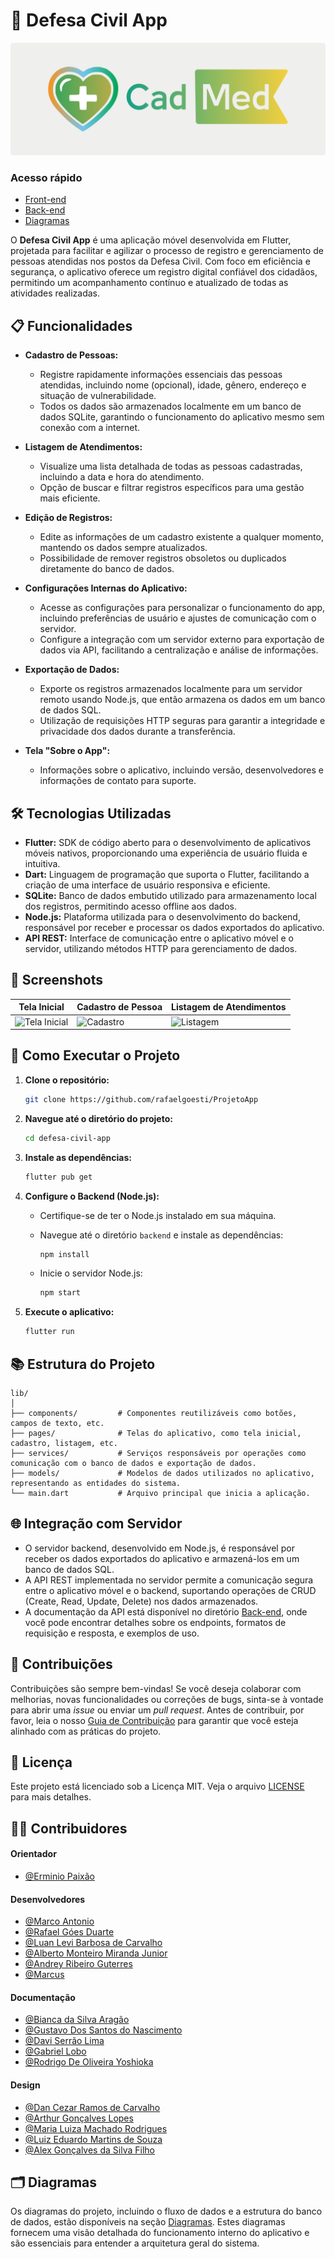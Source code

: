 
# 📱 Defesa Civil App

![Defesa Civil Logo](imagesReadme/logoo.png) <!-- Substitua pelo link do logo se houver -->

### Acesso rápido

- [Front-end](/frontend/)
- [Back-end](/backend/)
- [Diagramas](/docs/diagrama/)

O **Defesa Civil App** é uma aplicação móvel desenvolvida em Flutter, projetada para facilitar e agilizar o processo de registro e gerenciamento de pessoas atendidas nos postos da Defesa Civil. Com foco em eficiência e segurança, o aplicativo oferece um registro digital confiável dos cidadãos, permitindo um acompanhamento contínuo e atualizado de todas as atividades realizadas.

## 📋 Funcionalidades

- **Cadastro de Pessoas:**
  - Registre rapidamente informações essenciais das pessoas atendidas, incluindo nome (opcional), idade, gênero, endereço e situação de vulnerabilidade.
  - Todos os dados são armazenados localmente em um banco de dados SQLite, garantindo o funcionamento do aplicativo mesmo sem conexão com a internet.
  
- **Listagem de Atendimentos:**
  - Visualize uma lista detalhada de todas as pessoas cadastradas, incluindo a data e hora do atendimento.
  - Opção de buscar e filtrar registros específicos para uma gestão mais eficiente.
  
- **Edição de Registros:**
  - Edite as informações de um cadastro existente a qualquer momento, mantendo os dados sempre atualizados.
  - Possibilidade de remover registros obsoletos ou duplicados diretamente do banco de dados.

- **Configurações Internas do Aplicativo:**
  - Acesse as configurações para personalizar o funcionamento do app, incluindo preferências de usuário e ajustes de comunicação com o servidor.
  - Configure a integração com um servidor externo para exportação de dados via API, facilitando a centralização e análise de informações.

- **Exportação de Dados:**
  - Exporte os registros armazenados localmente para um servidor remoto usando Node.js, que então armazena os dados em um banco de dados SQL.
  - Utilização de requisições HTTP seguras para garantir a integridade e privacidade dos dados durante a transferência.

- **Tela "Sobre o App":**
  - Informações sobre o aplicativo, incluindo versão, desenvolvedores e informações de contato para suporte.

## 🛠️ Tecnologias Utilizadas

- **Flutter:** SDK de código aberto para o desenvolvimento de aplicativos móveis nativos, proporcionando uma experiência de usuário fluida e intuitiva.
- **Dart:** Linguagem de programação que suporta o Flutter, facilitando a criação de uma interface de usuário responsiva e eficiente.
- **SQLite:** Banco de dados embutido utilizado para armazenamento local dos registros, permitindo acesso offline aos dados.
- **Node.js:** Plataforma utilizada para o desenvolvimento do backend, responsável por receber e processar os dados exportados do aplicativo.
- **API REST:** Interface de comunicação entre o aplicativo móvel e o servidor, utilizando métodos HTTP para gerenciamento de dados.

## 📱 Screenshots

<!-- Adicione capturas de tela do aplicativo aqui -->
| Tela Inicial | Cadastro de Pessoa | Listagem de Atendimentos |
| ------------ | ------------------ | ----------------------- |
| ![Tela Inicial](https://your-screenshot-url.com) | ![Cadastro](https://your-screenshot-url.com) | ![Listagem](https://your-screenshot-url.com) |

## 🚀 Como Executar o Projeto

1. **Clone o repositório:**

   ```bash
   git clone https://github.com/rafaelgoesti/ProjetoApp
   ```

2. **Navegue até o diretório do projeto:**

   ```bash
   cd defesa-civil-app
   ```

3. **Instale as dependências:**

   ```bash
   flutter pub get
   ```

4. **Configure o Backend (Node.js):**

   - Certifique-se de ter o Node.js instalado em sua máquina.
   - Navegue até o diretório `backend` e instale as dependências:

     ```bash
     npm install
     ```

   - Inicie o servidor Node.js:

     ```bash
     npm start
     ```

5. **Execute o aplicativo:**

   ```bash
   flutter run
   ```

## 📚 Estrutura do Projeto

```
lib/
│
├── components/         # Componentes reutilizáveis como botões, campos de texto, etc.
├── pages/              # Telas do aplicativo, como tela inicial, cadastro, listagem, etc.
├── services/           # Serviços responsáveis por operações como comunicação com o banco de dados e exportação de dados.
├── models/             # Modelos de dados utilizados no aplicativo, representando as entidades do sistema.
└── main.dart           # Arquivo principal que inicia a aplicação.
```

## 🌐 Integração com Servidor

- O servidor backend, desenvolvido em Node.js, é responsável por receber os dados exportados do aplicativo e armazená-los em um banco de dados SQL.
- A API REST implementada no servidor permite a comunicação segura entre o aplicativo móvel e o backend, suportando operações de CRUD (Create, Read, Update, Delete) nos dados armazenados.
- A documentação da API está disponível no diretório [Back-end](/backend/), onde você pode encontrar detalhes sobre os endpoints, formatos de requisição e resposta, e exemplos de uso.

## 🤝 Contribuições

Contribuições são sempre bem-vindas! Se você deseja colaborar com melhorias, novas funcionalidades ou correções de bugs, sinta-se à vontade para abrir uma *issue* ou enviar um *pull request*. Antes de contribuir, por favor, leia o nosso [Guia de Contribuição](CONTRIBUTING.md) para garantir que você esteja alinhado com as práticas do projeto.

## 📄 Licença

Este projeto está licenciado sob a Licença MIT. Veja o arquivo [LICENSE](LICENSE) para mais detalhes.

## 👨‍💻 Contribuidores

#### Orientador

- [@Erminio Paixão]()

#### Desenvolvedores

- [@Marco Antonio](https://github.com/marco0antonio0)
- [@Rafael Góes Duarte]()
- [@Luan Levi Barbosa de Carvalho](https://github.com/Luan-carvalho-b)
- [@Alberto Monteiro Miranda Junior]()
- [@Andrey Ribeiro Guterres]()
- [@Marcus]()

#### Documentação

- [@Bianca da Silva Aragão]()
- [@Gustavo Dos Santos do Nascimento]()
- [@Davi Serrão Lima]()
- [@Gabriel Lobo]()
- [@Rodrigo De Oliveira Yoshioka]()

#### Design

- [@Dan Cezar Ramos de Carvalho]()
- [@Arthur Gonçalves Lopes]()
- [@Maria Luiza Machado Rodrigues]()
- [@Luiz Eduardo Martins de Souza]()
- [@Alex Gonçalves da Silva Filho]()

## 🗂️ Diagramas

Os diagramas do projeto, incluindo o fluxo de dados e a estrutura do banco de dados, estão disponíveis na seção [Diagramas](/docs/diagrama/). Estes diagramas fornecem uma visão detalhada do funcionamento interno do aplicativo e são essenciais para entender a arquitetura geral do sistema.
